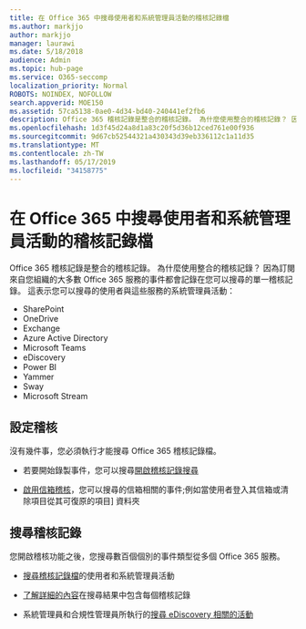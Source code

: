 ```yaml
---
title: 在 Office 365 中搜尋使用者和系統管理員活動的稽核記錄檔
ms.author: markjjo
author: markjjo
manager: laurawi
ms.date: 5/18/2018
audience: Admin
ms.topic: hub-page
ms.service: O365-seccomp
localization_priority: Normal
ROBOTS: NOINDEX, NOFOLLOW
search.appverid: MOE150
ms.assetid: 57ca5138-0ae0-4d34-bd40-240441ef2fb6
description: Office 365 稽核記錄是整合的稽核記錄。 為什麼使用整合的稽核記錄？ 因為訂閱來自您組織的大多數 Office 365 服務的事件都會記錄在您可以搜尋的單一稽核記錄。 這表示您可以搜尋的使用者與這些服務的系統管理員活動：
ms.openlocfilehash: 1d3f45d24a8d1a83c20f5d36b12ced761e00f936
ms.sourcegitcommit: 9d67cb52544321a430343d39eb336112c1a11d35
ms.translationtype: MT
ms.contentlocale: zh-TW
ms.lasthandoff: 05/17/2019
ms.locfileid: "34158775"
---
```

# <a name="search-the-audit-log-for-user-and-admin-activity-in-office-365"></a>在 Office 365 中搜尋使用者和系統管理員活動的稽核記錄檔

Office 365 稽核記錄是整合的稽核記錄。 為什麼使用整合的稽核記錄？ 因為訂閱來自您組織的大多數 Office 365 服務的事件都會記錄在您可以搜尋的單一稽核記錄。 這表示您可以搜尋的使用者與這些服務的系統管理員活動： 
  
- SharePoint
- OneDrive
- Exchange
- Azure Active Directory
- Microsoft Teams
- eDiscovery
- Power BI
- Yammer
- Sway
- Microsoft Stream
   
 ## <a name="set-up-auditing"></a>設定稽核
  
沒有幾件事，您必須執行才能搜尋 Office 365 稽核記錄檔。
  
- 若要開始錄製事件，您可以搜尋[開啟稽核記錄搜尋](turn-audit-log-search-on-or-off.md) 
    
- [啟用信箱稽核](enable-mailbox-auditing.md)，您可以搜尋的信箱相關的事件;例如當使用者登入其信箱或清除項目從其可復原的項目] 資料夾 
    
 ## <a name="search-the-audit-log"></a>搜尋稽核記錄
  
您開啟稽核功能之後，您搜尋數百個個別的事件類型從多個 Office 365 服務。
  
- [搜尋稽核記錄檔](search-the-audit-log-in-security-and-compliance.md)的使用者和系統管理員活動 
    
- [了解詳細的內容](detailed-properties-in-the-office-365-audit-log.md)在搜尋結果中包含每個稽核記錄 
    
- 系統管理員和合規性管理員所執行的[搜尋 eDiscovery 相關的活動](search-for-ediscovery-activities-in-the-audit-log.md) 
